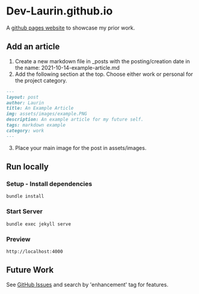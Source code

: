 # Dev-Laurin.github.io
A [github pages website](https://dev-laurin.github.io/) to showcase my prior work.

## Add an article
1. Create a new markdown file in _posts with the posting/creation date in the name: 2021-10-14-example-article.md
2. Add the following section at the top. Choose either work or personal for the project category. 
```md
---
layout: post
author: Laurin
title: An Example Article
img: assets/images/example.PNG
description: An example article for my future self. 
tags: markdown example
category: work
---
```
3. Place your main image for the post in assets/images. 
## Run locally
### Setup - Install dependencies
`bundle install` 
### Start Server
`bundle exec jekyll serve` 
### Preview
`http://localhost:4000`

## Future Work
See [GitHub Issues](https://github.com/Dev-Laurin/Dev-Laurin.github.io/issues) and search by 'enhancement' tag for features. 
